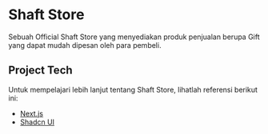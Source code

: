 # Shaft Store

Sebuah Official Shaft Store yang menyediakan produk penjualan berupa Gift yang dapat mudah dipesan oleh para pembeli.

## Project Tech

Untuk mempelajari lebih lanjut tentang Shaft Store, lihatlah referensi berikut ini:

- [Next.js](https://nextjs.org/docs)
- [Shadcn UI](https://ui.shadcn.com/)
